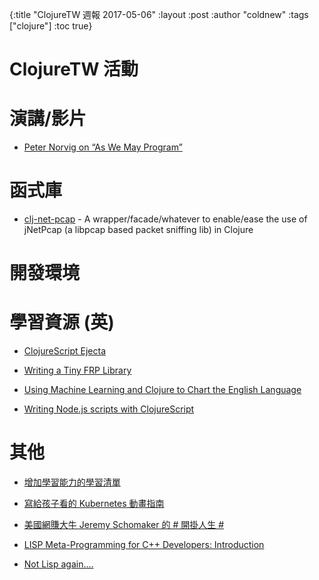 {:title "ClojureTW 週報 2017-05-06"
:layout :post
:author "coldnew"
:tags  ["clojure"]
:toc true}

# ClojureTW 活動

# 演講/影片

* [Peter Norvig on “As We May Program”](https://vimeo.com/215418110)

# 函式庫

* [clj-net-pcap](https://ruedigergad.com/2017/04/30/clj-net-pcap-version-1-7-1-released/) - A wrapper/facade/whatever to enable/ease the use of jNetPcap (a libpcap based packet sniffing lib) in Clojure

# 開發環境


# 學習資源 (英)

* [ClojureScript Ejecta](http://blog.fikesfarm.com/posts/2017-04-29-clojurescript-ejecta.html)

* [Writing a Tiny FRP Library](http://www.reinvanderwoerd.nl/blog/2017/04/29/writing-a-tiny-frp-library/?utm_source=Clojure&utm_medium=Atom)

* [Using Machine Learning and Clojure to Chart the English Language](https://circleci.com/blog/charting-language/)

* [Writing Node.js scripts with ClojureScript](https://lambdaisland.com/blog/02-05-2017-nodejs-scripts-clojurescript)

# 其他

* [增加學習能力的學習清單](https://softnshare.wordpress.com/2017/04/30/enhancelearninglist/)

* [寫給孩子看的 Kubernetes 動畫指南](http://www.bilibili.com/video/av10087636/)

* [美國網賺大牛 Jeremy Schomaker 的 # 開掛人生 #](https://www.diycode.cc/topics/772)

* [LISP Meta-Programming for C++ Developers: Introduction](https://deque.blog/2017/05/02/lisp-meta-programming-for-c-developers-introduction/)

* [Not Lisp again....](https://funcall.blogspot.tw/2009/03/not-lisp-again.html)